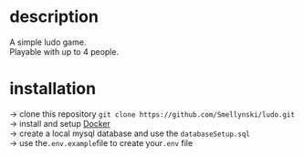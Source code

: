 # description

A simple ludo game. </br>
Playable with up to 4 people.

# installation

-> clone this repository `git clone https://github.com/Smellynski/ludo.git` </br>
-> install and setup [Docker](https://www.docker.com/) </br>
-> create a local mysql database and use the `databaseSetup.sql`</br>
-> use the`.env.example`file to create your`.env` file
